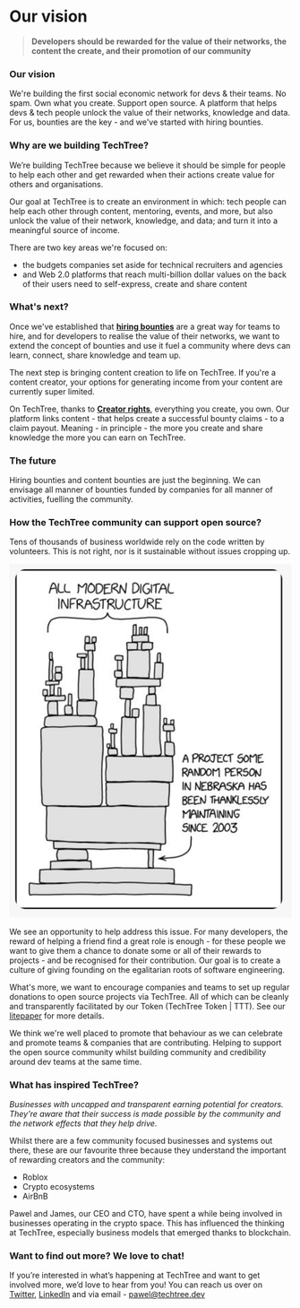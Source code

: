 # Our vision

> **Developers should be rewarded for the value of their networks, the content the create, and their promotion of our community**

### Our vision

We're building the first social economic network for devs & their teams. No spam. Own what you create. Support open source. A platform that helps devs & tech people unlock the value of their networks, knowledge and data. For us, bounties are the key - and we've started with hiring bounties.

### Why are we building TechTree?

We’re building TechTree because we believe it should be simple for people to help each other and get rewarded when their actions create value for others and organisations.

Our goal at TechTree is to create an environment in which: tech people can help each other through content, mentoring, events, and more, but also unlock the value of their network, knowledge, and data; and turn it into a meaningful source of income.

There are two key areas we're focused on:

* the budgets companies set aside for technical recruiters and agencies
* and Web 2.0 platforms that reach multi-billion dollar values on the back of their users need to self-express, create and share content&#x20;

### What's next?

Once we've established that [**hiring bounties**](how-it-works/how-bounties-work/hiring-bounties/) are a great way for teams to hire, and for developers to realise the value of their networks, we want to extend the concept of bounties and use it fuel a community where devs can learn, connect, share knowledge and team up.

The next step is bringing content creation to life on TechTree. If you're a content creator, your options for generating income from your content are currently super limited.

On TechTree, thanks to [**Creator rights**](how-it-works/how-bounties-work/creator-rights.md), everything you create, you own. Our platform links content - that helps create a successful bounty claims - to a claim payout. Meaning - in principle - the more you create and share knowledge the more you can earn on TechTree.

### The future

Hiring bounties and content bounties are just the beginning. We can envisage all manner of bounties funded by companies for all manner of activities, fuelling the community.

### How the TechTree community can support open source?

Tens of thousands of business worldwide rely on the code written by volunteers. This is not right, nor is it sustainable without issues cropping up.

![Image by Randall Munroe via wikipedia.](<.gitbook/assets/Screenshot 2022-01-14 at 12.20.47.png>)

We see an opportunity to help address this issue. For many developers, the reward of helping a friend find a great role is enough - for these people we want to give them a chance to donate some or all of their rewards to projects - and be recognised for their contribution. Our goal is to create a culture of giving founding on the egalitarian roots of software engineering.

What's more, we want to encourage companies and teams to set up regular donations to open source projects via TechTree. All of which can be cleanly and transparently facilitated by our Token (TechTree Token | TTT). See our [litepaper](litepaper.md) for more details.

We think we're well placed to promote that behaviour as we can celebrate and promote teams & companies that are contributing. Helping to support the open source community whilst building community and credibility around dev teams at the same time.

### What has inspired TechTree?

_Businesses with uncapped and transparent earning potential for creators. They’re aware that their success is made possible by the community and the network effects that they help drive._

Whilst there are a few community focused businesses and systems out there, these are our favourite three because they understand the important of rewarding creators and the community:

* Roblox
* Crypto ecosystems
* AirBnB

Pawel and James, our CEO and CTO, have spent a while being involved in businesses operating in the crypto space. This has influenced the thinking at TechTree, especially business models that emerged thanks to blockchain.

### Want to find out more? We love to chat!

If you’re interested in what’s happening at TechTree and want to get involved more, we’d love to hear from you! You can reach us over on [Twitter](https://twitter.com/TechTree\_dev), [LinkedIn](https://www.linkedin.com/company/techtreedev) and via email - pawel@techtree.dev
